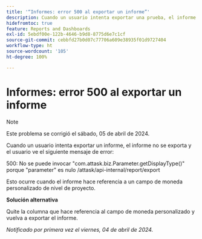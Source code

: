```yaml
---
title: '“Informes: error 500 al exportar un informe”'
description: Cuando un usuario intenta exportar una prueba, el informe no se exporta y aparece el siguiente error. Hay una solución disponible.
hidefromtoc: true
feature: Reports and Dashboards
exl-id: 5ebdf00e-122b-4646-b9d8-8775d6e7c1cf
source-git-commit: cebbfd27b0d07c77706a609e38935f01d9727404
workflow-type: ht
source-wordcount: '105'
ht-degree: 100%

---
```


# Informes: error 500 al exportar un informe

>[!NOTE]
>
>Este problema se corrigió el sábado, 05 de abril de 2024.

Cuando un usuario intenta exportar un informe, el informe no se exporta y el usuario ve el siguiente mensaje de error:

500: No se puede invocar &quot;com.attask.biz.Parameter.getDisplayType()&quot; porque &quot;parameter&quot; es nulo /attask/api-internal/report/export

Esto ocurre cuando el informe hace referencia a un campo de moneda personalizado de nivel de proyecto.

**Solución alternativa**

Quite la columna que hace referencia al campo de moneda personalizado y vuelva a exportar el informe.

_Notificado por primera vez el viernes, 04 de abril de 2024._
